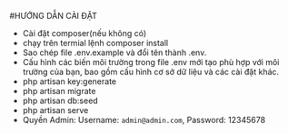 #HƯỚNG DẪN CÀI ĐẶT

- Cài đặt composer(nếu không có)
- chạy trên termial lệnh composer install
- Sao chép file .env.example và đổi tên thành .env.
- Cấu hình các biến môi trường trong file .env mới tạo phù hợp với môi trường của bạn, bao gồm cấu hình cơ sở dữ liệu và các cài đặt khác.
- php artisan key:generate
- php artisan migrate
- php artisan db:seed
- php artisan serve
- Quyền Admin: Username: `admin@admin.com`, Password: 12345678

